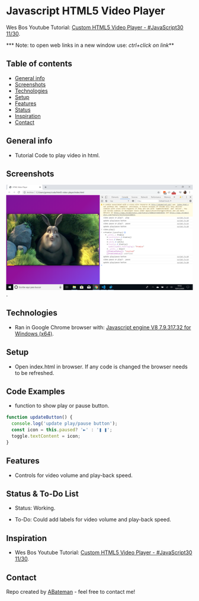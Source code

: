 # Javascript HTML5 Video Player

Wes Bos Youtube Tutorial: [Custom HTML5 Video Player - #JavaScript30 11/30](https://www.youtube.com/watch?v=yx-HYerClEA).

*** Note: to open web links in a new window use: _ctrl+click on link_**

## Table of contents

* [General info](#general-info)
* [Screenshots](#screenshots)
* [Technologies](#technologies)
* [Setup](#setup)
* [Features](#features)
* [Status](#status)
* [Inspiration](#inspiration)
* [Contact](#contact)

## General info

* Tutorial Code to play video in html.

## Screenshots

![Example screenshot](./img/video.png).

## Technologies

* Ran in Google Chrome browser with: [Javascript engine V8 7.9.317.32 for Windows (x64)](https://v8.dev/).

## Setup

* Open index.html in browser. If any code is changed the browser needs to be refreshed.

## Code Examples

* function to show play or pause button.

```javascript
function updateButton() {
  console.log('update play/pause button');
  const icon = this.paused? '►' : '❚ ❚';
  toggle.textContent = icon;
}
```

## Features

*  Controls for video volume and play-back speed.

## Status & To-Do List

* Status: Working.

* To-Do: Could add labels for video volume and play-back speed.

## Inspiration

* Wes Bos Youtube Tutorial: [Custom HTML5 Video Player - #JavaScript30 11/30](https://www.youtube.com/watch?v=yx-HYerClEA).

## Contact

Repo created by [ABateman](https://www.andrewbateman.org) - feel free to contact me!